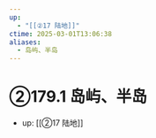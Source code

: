 ```yaml
---
up:
  - "[[②17 陆地]]"
ctime: 2025-03-01T13:06:38
aliases:
  - 岛屿、半岛
---
```


# ②179.1 岛屿、半岛

- up: [[②17 陆地]]
